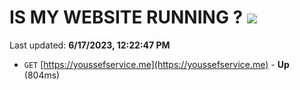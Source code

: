 # IS MY WEBSITE RUNNING ? [![](https://img.shields.io/static/v1?label=Sponsor&message=%E2%9D%A4&logo=GitHub&color=%23fe8e86)](https://github.com/sponsors/<username>)

Last updated: **6/17/2023, 12:22:47 PM**

- `GET` [https://youssefservice.me](https://youssefservice.me) - **Up** (804ms)
